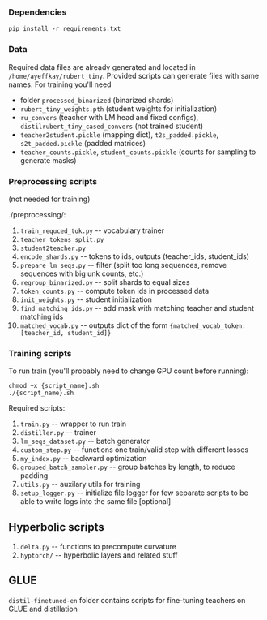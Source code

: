 ### Dependencies
```
pip install -r requirements.txt
```
### Data
Required data files are already generated and located in `/home/ayeffkay/rubert_tiny`. Provided scripts can generate files with same names.
For training you'll need 
* folder `processed_binarized` (binarized shards)
* `rubert_tiny_weights.pth` (student weights for initialization)
* `ru_convers` (teacher with LM head and fixed configs), `distilrubert_tiny_cased_convers` (not trained student)
* `teacher2student.pickle` (mapping dict), `t2s_padded.pickle`, `s2t_padded.pickle` (padded matrices)
* `teacher_counts.pickle`, `student_counts.pickle` (counts for sampling to generate masks)

### Preprocessing scripts
(not needed for training)

./preprocessing/:
1. `train_requced_tok.py` -- vocabulary trainer
2. `teacher_tokens_split.py`
3. `student2teacher.py`
4. `encode_shards.py` -- tokens to ids, outputs (teacher_ids, student_ids)
5. `prepare_lm_seqs.py` -- filter (split too long sequences, remove sequences with big unk counts, etc.)
6. `regroup_binarized.py` -- split shards to equal sizes
7. `token_counts.py` -- compute token ids in processed data
8. `init_weights.py` -- student initialization
9. `find_matching_ids.py` -- add mask with matching teacher and student matching ids 
10. `matched_vocab.py` -- outputs dict of the form `{matched_vocab_token: [teacher_id, student_id]}`


### Training scripts
To run train (you'll probably need to change GPU count before running):
```
chmod +x {script_name}.sh
./{script_name}.sh
```
Required scripts:
1. `train.py` -- wrapper to run train
2. `distiller.py` -- trainer
3. `lm_seqs_dataset.py` -- batch generator
4. `custom_step.py` -- functions one train/valid step with different losses
5. `my_index.py` -- backward optimization
6. `grouped_batch_sampler.py` -- group batches by length, to reduce padding
7. `utils.py` -- auxilary utils for training
8. `setup_logger.py` -- initialize file logger for few separate scripts to be able to write logs into the same file [optional]

## Hyperbolic scripts
1. `delta.py` -- functions to precompute curvature
2. `hyptorch/` -- hyperbolic layers and related stuff

## GLUE
`distil-finetuned-en` folder contains scripts for fine-tuning teachers on GLUE and distillation



